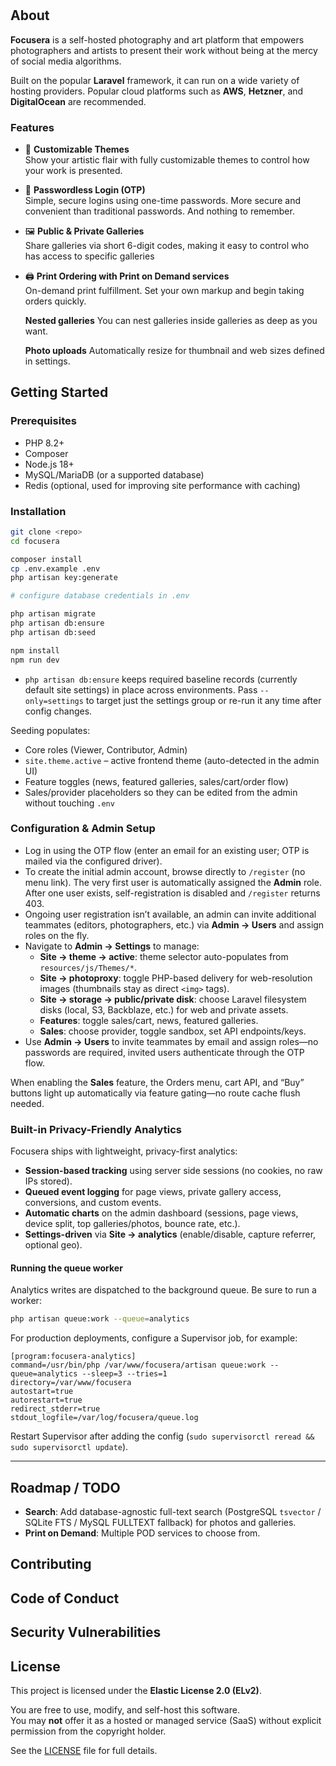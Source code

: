 #

## About

**Focusera** is a self-hosted photography and art platform that empowers photographers and artists to present their work without being at the mercy of social media algorithms.

Built on the popular **Laravel** framework, it can run on a wide variety of hosting providers. Popular cloud platforms such as **AWS**, **Hetzner**, and **DigitalOcean** are recommended.

### Features

-   🎨 **Customizable Themes**  
    Show your artistic flair with fully customizable themes to control how your work is presented.

-   🔐 **Passwordless Login (OTP)**  
    Simple, secure logins using one-time passwords. More secure and convenient than traditional passwords. And nothing to remember.

-   🖼️ **Public & Private Galleries**  
    Share galleries via short 6-digit codes, making it easy to control who has access to specific galleries

-   🖨️ **Print Ordering with Print on Demand services**  
    On-demand print fulfillment. Set your own markup and begin taking orders quickly.

    **Nested galleries**
    You can nest galleries inside galleries as deep as you want.

    **Photo uploads**
    Automatically resize for thumbnail and web sizes defined in settings.

## Getting Started

### Prerequisites

-   PHP 8.2+
-   Composer
-   Node.js 18+
-   MySQL/MariaDB (or a supported database)
-   Redis (optional, used for improving site performance with caching)

### Installation

```bash
git clone <repo>
cd focusera

composer install
cp .env.example .env
php artisan key:generate

# configure database credentials in .env

php artisan migrate
php artisan db:ensure
php artisan db:seed

npm install
npm run dev
```

-   `php artisan db:ensure` keeps required baseline records (currently default site settings) in place across environments. Pass `--only=settings` to target just the settings group or re-run it any time after config changes.

Seeding populates:

-   Core roles (Viewer, Contributor, Admin)
-   `site.theme.active` – active frontend theme (auto-detected in the admin UI)
-   Feature toggles (news, featured galleries, sales/cart/order flow)
-   Sales/provider placeholders so they can be edited from the admin without touching `.env`

### Configuration & Admin Setup

-   Log in using the OTP flow (enter an email for an existing user; OTP is mailed via the configured driver).
-   To create the initial admin account, browse directly to `/register` (no menu link). The very first user is automatically assigned the **Admin** role. After one user exists, self-registration is disabled and `/register` returns 403.
-   Ongoing user registration isn’t available, an admin can invite additional teammates (editors, photographers, etc.) via **Admin → Users** and assign roles on the fly.
-   Navigate to **Admin → Settings** to manage:
    -   **Site → theme → active**: theme selector auto-populates from `resources/js/Themes/*`.
    -   **Site → photoproxy**: toggle PHP-based delivery for web-resolution images (thumbnails stay as direct `<img>` tags).
    -   **Site → storage → public/private disk**: choose Laravel filesystem disks (local, S3, Backblaze, etc.) for web and private assets.
    -   **Features**: toggle sales/cart, news, featured galleries.
    -   **Sales**: choose provider, toggle sandbox, set API endpoints/keys.
-   Use **Admin → Users** to invite teammates by email and assign roles—no passwords are required, invited users authenticate through the OTP flow.

When enabling the **Sales** feature, the Orders menu, cart API, and “Buy” buttons light up automatically via feature gating—no route cache flush needed.

### Built-in Privacy-Friendly Analytics

Focusera ships with lightweight, privacy-first analytics:

-   **Session-based tracking** using server side sessions (no cookies, no raw IPs stored).
-   **Queued event logging** for page views, private gallery access, conversions, and custom events.
-   **Automatic charts** on the admin dashboard (sessions, page views, device split, top galleries/photos, bounce rate, etc.).
-   **Settings-driven** via **Site → analytics** (enable/disable, capture referrer, optional geo).

#### Running the queue worker

Analytics writes are dispatched to the background queue. Be sure to run a worker:

```bash
php artisan queue:work --queue=analytics
```

For production deployments, configure a Supervisor job, for example:

```
[program:focusera-analytics]
command=/usr/bin/php /var/www/focusera/artisan queue:work --queue=analytics --sleep=3 --tries=1
directory=/var/www/focusera
autostart=true
autorestart=true
redirect_stderr=true
stdout_logfile=/var/log/focusera/queue.log
```

Restart Supervisor after adding the config (`sudo supervisorctl reread && sudo supervisorctl update`).

---

## Roadmap / TODO

-   **Search**: Add database-agnostic full-text search (PostgreSQL `tsvector` / SQLite FTS / MySQL FULLTEXT fallback) for photos and galleries.
-   **Print on Demand**: Multiple POD services to choose from.

## Contributing

## Code of Conduct

## Security Vulnerabilities

## License

This project is licensed under the **Elastic License 2.0 (ELv2)**.

You are free to use, modify, and self-host this software.  
You may **not** offer it as a hosted or managed service (SaaS) without explicit permission from the copyright holder.

See the [LICENSE](./LICENSE) file for full details.
